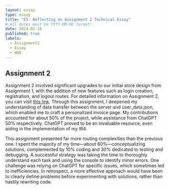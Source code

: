 ```yaml
---
layout: essay
type: essay
title: "E5: Reflecting on Assignment 2 Technical Essay"
# All dates must be YYYY-MM-DD format!
date: 2024-02-16
published: true
labels:
  - Assignment2
  - Essay
  - WOD
---
```


## Assignment 2
Assignment 2 involved significant upgrades to our initial store design from Assignment 1, with the addition of new features such as login creation, registration, and logout routes. For detailed information on Assignment 2, you can visit [this link](https://dport96.github.io/ITM352/modules/Assignment2/). Through this assignment, I deepened my understanding of data transfer between the server and user_data.json, which enabled me to craft a personalized invoice page. My contributions accounted for about 50% of the project, while assistance from ChatGPT 50% respectively. ChatGPT proved to be an invaluable resource, even aiding in the implementation of my IR4.

This assignment presented far more routing complexities than the previous one. I spent the majority of my time—about 60%—conceptualizing solutions, complemented by 10% coding and 30% dedicated to testing and debugging. A successful strategy was taking the time to thoroughly understand each task and using the console to identify minor errors. One challenge was relying on ChatGPT for specific issues, which sometimes led to inefficiencies. In retrospect, a more effective approach would have been to clearly define problems before experimenting with solutions, rather than hastily rewriting code.

